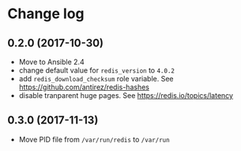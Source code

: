 # Change log

## 0.2.0 (2017-10-30)

* Move to Ansible 2.4
* change default value for `redis_version` to `4.0.2`
* add `redis_download_checksum` role variable. See https://github.com/antirez/redis-hashes
* disable tranparent huge pages. See https://redis.io/topics/latency

## 0.3.0 (2017-11-13)

* Move PID file from `/var/run/redis` to `/var/run`
